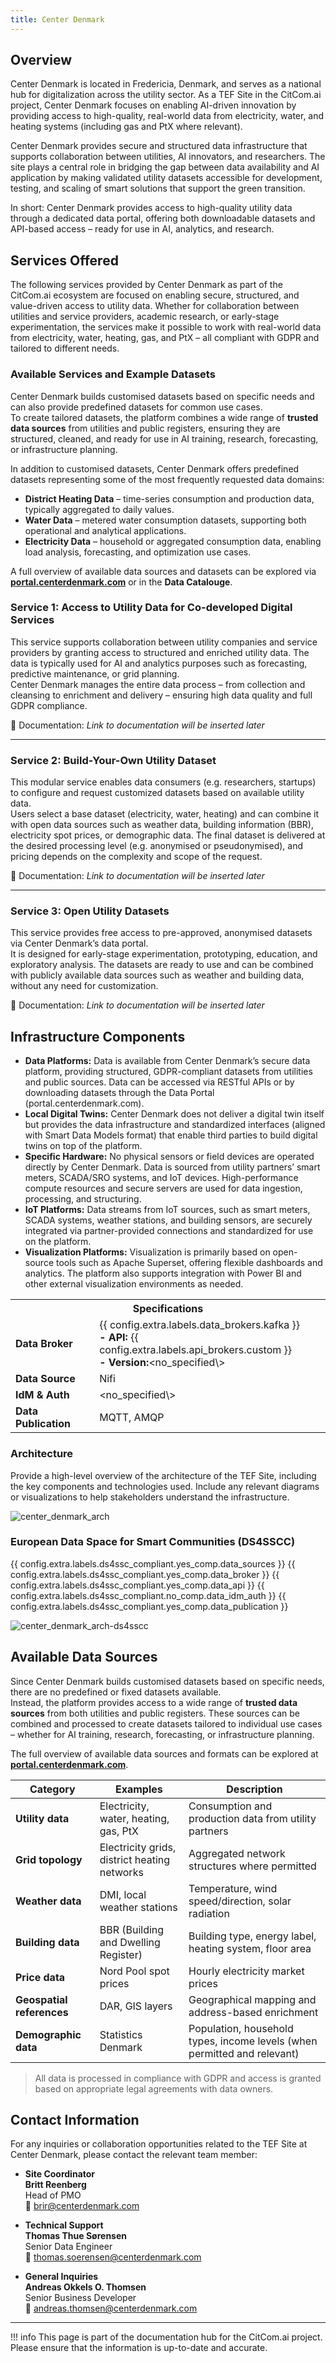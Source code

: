 ```yaml
---
title: Center Denmark
---
```


## Overview

Center Denmark is located in Fredericia, Denmark, and serves as a national hub for digitalization across the utility sector. As a TEF Site in the CitCom.ai project, Center Denmark focuses on enabling AI-driven innovation by providing access to high-quality, real-world data from electricity, water, and heating systems (including gas and PtX where relevant).

Center Denmark provides secure and structured data infrastructure that supports collaboration between utilities, AI innovators, and researchers. The site plays a central role in bridging the gap between data availability and AI application by making validated utility datasets accessible for development, testing, and scaling of smart solutions that support the green transition.

In short: Center Denmark provides access to high-quality utility data through a dedicated data portal, offering both downloadable datasets and API-based access – ready for use in AI, analytics, and research.

## Services Offered

The following services provided by Center Denmark as part of the CitCom.ai ecosystem are focused on enabling secure, structured, and value-driven access to utility data. Whether for collaboration between utilities and service providers, academic research, or early-stage experimentation, the services make it possible to work with real-world data from electricity, water, heating, gas, and PtX – all compliant with GDPR and tailored to different needs.

### Available Services and Example Datasets

Center Denmark builds customised datasets based on specific needs and can also provide predefined datasets for common use cases.  
To create tailored datasets, the platform combines a wide range of **trusted data sources** from utilities and public registers, ensuring they are structured, cleaned, and ready for use in AI training, research, forecasting, or infrastructure planning.

In addition to customised datasets, Center Denmark offers predefined datasets representing some of the most frequently requested data domains:

- **District Heating Data** – time-series consumption and production data, typically aggregated to daily values.  
- **Water Data** – metered water consumption datasets, supporting both operational and analytical applications.  
- **Electricity Data** – household or aggregated consumption data, enabling load analysis, forecasting, and optimization use cases.  

A full overview of available data sources and datasets can be explored via [**portal.centerdenmark.com**](https://portal.centerdenmark.com) or in the **Data Catalouge**. 

### Service 1: Access to Utility Data for Co-developed Digital Services  
This service supports collaboration between utility companies and service providers by granting access to structured and enriched utility data. The data is typically used for AI and analytics purposes such as forecasting, predictive maintenance, or grid planning.  
Center Denmark manages the entire data process – from collection and cleansing to enrichment and delivery – ensuring high data quality and full GDPR compliance.

📄 Documentation: *Link to documentation will be inserted later*

---

### Service 2: Build-Your-Own Utility Dataset  
This modular service enables data consumers (e.g. researchers, startups) to configure and request customized datasets based on available utility data.  
Users select a base dataset (electricity, water, heating) and can combine it with open data sources such as weather data, building information (BBR), electricity spot prices, or demographic data. The final dataset is delivered at the desired processing level (e.g. anonymised or pseudonymised), and pricing depends on the complexity and scope of the request.

📄 Documentation: *Link to documentation will be inserted later*

---

### Service 3: Open Utility Datasets  
This service provides free access to pre-approved, anonymised datasets via Center Denmark’s data portal.  
It is designed for early-stage experimentation, prototyping, education, and exploratory analysis. The datasets are ready to use and can be combined with publicly available data sources such as weather and building data, without any need for customization.

📄 Documentation: *Link to documentation will be inserted later*


## Infrastructure Components

* **Data Platforms:** Data is available from Center Denmark’s secure data platform, providing structured, GDPR-compliant datasets from utilities and public sources. Data can be accessed via RESTful APIs or by downloading datasets through the Data Portal (portal.centerdenmark.com).  
* **Local Digital Twins:** Center Denmark does not deliver a digital twin itself but provides the data infrastructure and standardized interfaces (aligned with Smart Data Models format) that enable third parties to build digital twins on top of the platform.  
* **Specific Hardware:** No physical sensors or field devices are operated directly by Center Denmark. Data is sourced from utility partners’ smart meters, SCADA/SRO systems, and IoT devices. High-performance compute resources and secure servers are used for data ingestion, processing, and structuring.  
* **IoT Platforms:** Data streams from IoT sources, such as smart meters, SCADA systems, weather stations, and building sensors, are securely integrated via partner-provided connections and standardized for use on the platform.  
* **Visualization Platforms:** Visualization is primarily based on open-source tools such as Apache Superset, offering flexible dashboards and analytics. The platform also supports integration with Power BI and other external visualization environments as needed.  


<table>
  <tr>
    <th colspan="2" style="text-align: center;">Specifications</th>
  </tr>
  <tr>
    <td><strong>Data Broker<strong></td>
    <td>
      {{ config.extra.labels.data_brokers.kafka }}<br>
      <strong>- API:</strong> {{ config.extra.labels.api_brokers.custom }}<br>
      <strong>- Version:</strong>&lt;no_specified\>
    </td>
  </tr>
  <tr>
    <td><strong>Data Source<strong></td>
    <td>Nifi</td>
  </tr>
  <tr>
    <td><strong>IdM &amp; Auth<strong></td>
    <td>&lt;no_specified\></td>
  </tr>
  <tr>
    <td><strong>Data Publication<strong></td>
    <td>MQTT, AMQP</td>
  </tr>
</table>

### Architecture

Provide a high-level overview of the architecture of the TEF Site, including the key components and technologies used. Include any relevant diagrams or visualizations to help stakeholders understand the infrastructure.

![center_denmark_arch](./img/center_denmark-arch.png)

### European Data Space for Smart Communities (DS4SSCC)

{{ config.extra.labels.ds4ssc_compliant.yes_comp.data_sources }} {{ config.extra.labels.ds4ssc_compliant.yes_comp.data_broker }} {{ config.extra.labels.ds4ssc_compliant.yes_comp.data_api }} {{ config.extra.labels.ds4ssc_compliant.no_comp.data_idm_auth }} {{ config.extra.labels.ds4ssc_compliant.yes_comp.data_publication }}

![center_denmark_arch-ds4sscc](./img/center_denmark_ds4sscc-arch.svg)

## Available Data Sources

Since Center Denmark builds customised datasets based on specific needs, there are no predefined or fixed datasets available.  
Instead, the platform provides access to a wide range of **trusted data sources** from both utilities and public registers. These sources can be combined and processed to create datasets tailored to individual use cases – whether for AI training, research, forecasting, or infrastructure planning.  

The full overview of available data sources and formats can be explored at [**portal.centerdenmark.com**](https://portal.centerdenmark.com).

| **Category**           | **Examples**                                     | **Description**                                                                 |
|------------------------|--------------------------------------------------|---------------------------------------------------------------------------------|
| **Utility data**       | Electricity, water, heating, gas, PtX            | Consumption and production data from utility partners                          |
| **Grid topology**      | Electricity grids, district heating networks     | Aggregated network structures where permitted                                  |
| **Weather data**       | DMI, local weather stations                      | Temperature, wind speed/direction, solar radiation                             |
| **Building data**      | BBR (Building and Dwelling Register)             | Building type, energy label, heating system, floor area                        |
| **Price data**         | Nord Pool spot prices                            | Hourly electricity market prices                                               |
| **Geospatial references** | DAR, GIS layers                              | Geographical mapping and address-based enrichment                              |
| **Demographic data**   | Statistics Denmark                               | Population, household types, income levels (when permitted and relevant)       |

> All data is processed in compliance with GDPR and access is granted based on appropriate legal agreements with data owners.

## Contact Information

For any inquiries or collaboration opportunities related to the TEF Site at Center Denmark, please contact the relevant team member:

- **Site Coordinator**  
  **Britt Reenberg**  
  Head of PMO  
  📧 brir@centerdenmark.com

- **Technical Support**  
  **Thomas Thue Sørensen**  
  Senior Data Engineer  
  📧 thomas.soerensen@centerdenmark.com

- **General Inquiries**  
  **Andreas Okkels O. Thomsen**  
  Senior Business Developer  
  📧 andreas.thomsen@centerdenmark.com


---

!!! info
    This page is part of the documentation hub for the CitCom.ai project. Please ensure that the information is up-to-date and accurate.

